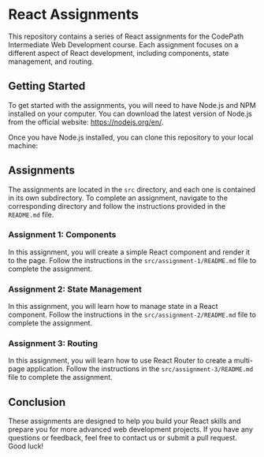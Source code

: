 # React Assignments

This repository contains a series of React assignments for the CodePath Intermediate Web Development course. Each assignment focuses on a different aspect of React development, including components, state management, and routing.

## Getting Started

To get started with the assignments, you will need to have Node.js and NPM installed on your computer. You can download the latest version of Node.js from the official website: https://nodejs.org/en/.

Once you have Node.js installed, you can clone this repository to your local machine:


## Assignments

The assignments are located in the `src` directory, and each one is contained in its own subdirectory. To complete an assignment, navigate to the corresponding directory and follow the instructions provided in the `README.md` file.

### Assignment 1: Components

In this assignment, you will create a simple React component and render it to the page. Follow the instructions in the `src/assignment-1/README.md` file to complete the assignment.

### Assignment 2: State Management

In this assignment, you will learn how to manage state in a React component. Follow the instructions in the `src/assignment-2/README.md` file to complete the assignment.

### Assignment 3: Routing

In this assignment, you will learn how to use React Router to create a multi-page application. Follow the instructions in the `src/assignment-3/README.md` file to complete the assignment.

## Conclusion

These assignments are designed to help you build your React skills and prepare you for more advanced web development projects. If you have any questions or feedback, feel free to contact us or submit a pull request. Good luck!

